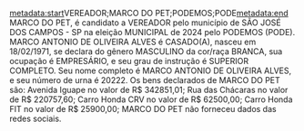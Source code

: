 <metadata:start>VEREADOR;MARCO DO PET;PODEMOS;PODE<metadata:end>
MARCO DO PET, é candidato a VEREADOR pelo município de SÃO JOSÉ DOS CAMPOS - SP na eleição MUNICIPAL de 2024 pelo PODEMOS (PODE). MARCO ANTONIO DE OLIVEIRA ALVES é CASADO(A), nasceu em 18/02/1971, se declara do gênero MASCULINO da cor/raça BRANCA, sua ocupação é EMPRESÁRIO, e seu grau de instrução é SUPERIOR COMPLETO. Seu nome completo é MARCO ANTONIO DE OLIVEIRA ALVES, e seu número de urna é 20222.
Os bens declarados de MARCO DO PET são: Avenida Iguape no valor de R$ 342851,01; Rua das Chácaras no valor de R$ 220757,60; Carro Honda CRV  no valor de R$ 62500,00; Carro Honda FIT no valor de R$ 25900,00; 
MARCO DO PET não forneceu dados das redes sociais.